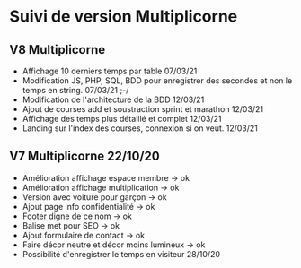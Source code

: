 # Suivi de version Multiplicorne

## V8 Multiplicorne	
- Affichage 10 derniers temps par table	07/03/21
- Modification JS, PHP, SQL, BDD pour enregistrer des secondes et non le temps en string.	07/03/21 ;-/
- Modification de l'architecture de la BDD	12/03/21
- Ajout de courses add et soustraction sprint et marathon	12/03/21
- Affichage des temps plus détaillé et complet	12/03/21
- Landing sur l'index des courses, connexion si on veut.	12/03/21


## V7 Multiplicorne	22/10/20
- Amélioration affichage espace membre → ok	
- Amélioration affichage multiplication → ok	
- Version avec voiture pour garçon → ok	
- Ajout page info confidentialité → ok	
- Footer digne de ce nom → ok	
- Balise met pour SEO → ok	
- Ajout formulaire de contact → ok	
- Faire décor neutre et décor moins lumineux → ok	
- Possibilité d'enregistrer le temps en visiteur	28/10/20
